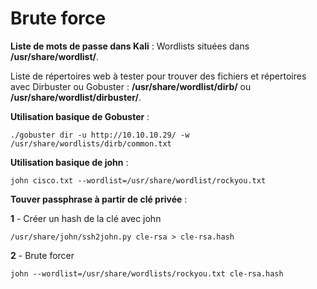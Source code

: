 # Brute force

**Liste de mots de passe dans Kali** : 
Wordlists situées dans **/usr/share/wordlist/**.

Liste de répertoires web à tester pour trouver des fichiers et répertoires avec Dirbuster ou Gobuster : **/usr/share/wordlist/dirb/** ou **/usr/share/wordlist/dirbuster/**.  

**Utilisation basique de Gobuster** :  
```
./gobuster dir -u http://10.10.10.29/ -w /usr/share/wordlists/dirb/common.txt
```

**Utilisation basique de john** :  
```
john cisco.txt --wordlist=/usr/share/wordlist/rockyou.txt
```

**Touver passphrase à partir de clé privée** :  

**1** - Créer un hash de la clé avec john
```
/usr/share/john/ssh2john.py cle-rsa > cle-rsa.hash
```
**2** - Brute forcer
```
john --wordlist=/usr/share/wordlists/rockyou.txt cle-rsa.hash
```
